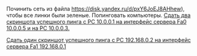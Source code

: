 Починить сеть из файла https://disk.yandex.ru/d/pxY6JoEJ8AHhew), чтобы все линки были зеленые. Попинговать компьютеры.
[Сдать два скриншота успешного пинга с РС 10.0.0.1 на интерфейс сервера Fa0 10.0.0.5 и на PC 10.0.0.3.](https://github.com/ssasergei/GeekBrains_ComputerNetworks/blob/master/Sem1_Basis/screenshots/ping_10.0.0.1_10.0.0.5_10.0.0.3png.png)

[Сдать один скриншот успешного пинга с РС 192.168.0.2 на интерфейс сервера Fa1 192.168.0.1](https://github.com/ssasergei/GeekBrains_ComputerNetworks/blob/master/Sem1_Basis/screenshots/ping_192.168.0.2_192.168.0.1.png)
